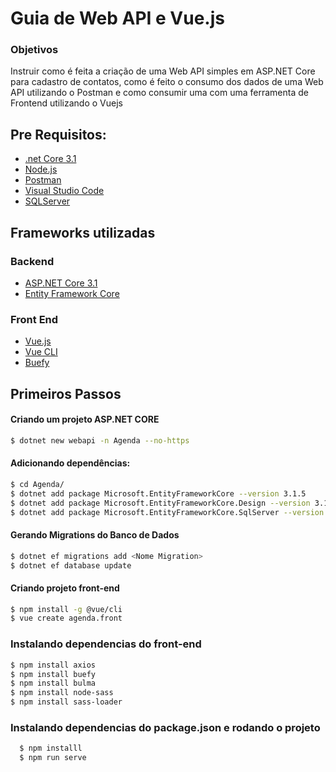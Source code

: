 # Guia de Web API e  Vue.js
### Objetivos
Instruir como é feita a criação de uma Web API simples em ASP.NET Core para cadastro de contatos, como é feito o consumo dos dados de uma Web API utilizando o Postman  e como consumir uma com uma ferramenta de Frontend utilizando o Vuejs

## Pre Requisitos:
* [.net Core 3.1](https://dotnet.microsoft.com/download)
* [Node.js](https://nodejs.org/en/)
* [Postman](https://www.postman.com/)
* [Visual Studio Code](https://code.visualstudio.com/)
* [SQLServer](https://www.microsoft.com/pt-br/sql-server/sql-server-downloads)

## Frameworks utilizadas

### Backend
* [ASP.NET Core 3.1](https://docs.microsoft.com/pt-br/aspnet/core/?view=aspnetcore-3.1) 
* [Entity Framework Core](https://docs.microsoft.com/pt-br/ef/core/)
### Front End
* [Vue.js](https://vuejs.org/v2/guide/)
* [Vue CLI](https://cli.vuejs.org/)
* [Buefy](https://buefy.org/)

## Primeiros Passos
#### Criando um projeto ASP.NET CORE
```bash
$ dotnet new webapi -n Agenda --no-https
```
#### Adicionando dependências:
```bash
$ cd Agenda/
$ dotnet add package Microsoft.EntityFrameworkCore --version 3.1.5
$ dotnet add package Microsoft.EntityFrameworkCore.Design --version 3.1.5
$ dotnet add package Microsoft.EntityFrameworkCore.SqlServer --version 3.1.5
```

#### Gerando Migrations do Banco de Dados

``` bash
$ dotnet ef migrations add <Nome Migration>
$ dotnet ef database update
```

#### Criando projeto front-end
``` bash
$ npm install -g @vue/cli
$ vue create agenda.front
```

### Instalando dependencias do front-end
``` bash
$ npm install axios
$ npm install buefy
$ npm install bulma
$ npm install node-sass
$ npm install sass-loader
```

### Instalando dependencias do package.json e rodando o projeto
```bash
  $ npm installl
  $ npm run serve
```

